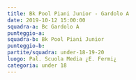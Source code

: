 ```yaml
---
title: Bk Pool Piani Junior - Gardolo A
date: 2019-10-12 15:00:00
squadra-a: Bc Gardolo A
punteggio-a: 
squadra-b: Bk Pool Piani Junior
punteggio-b: 
partite/squadra: under-18-19-20
luogo: Pal. Scuola Media ¿E. Fermi¿
categoria: under 18
---
```

